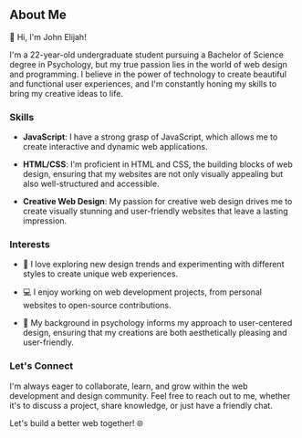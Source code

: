 ## About Me

👋 Hi, I'm John Elijah!

I'm a 22-year-old undergraduate student pursuing a Bachelor of Science degree in Psychology, but my true passion lies in the world of web design and programming. I believe in the power of technology to create beautiful and functional user experiences, and I'm constantly honing my skills to bring my creative ideas to life.

### Skills

- **JavaScript**: I have a strong grasp of JavaScript, which allows me to create interactive and dynamic web applications.

- **HTML/CSS**: I'm proficient in HTML and CSS, the building blocks of web design, ensuring that my websites are not only visually appealing but also well-structured and accessible.

- **Creative Web Design**: My passion for creative web design drives me to create visually stunning and user-friendly websites that leave a lasting impression.

### Interests

- 🎨 I love exploring new design trends and experimenting with different styles to create unique web experiences.

- 💻 I enjoy working on web development projects, from personal websites to open-source contributions.

- 🧠 My background in psychology informs my approach to user-centered design, ensuring that my creations are both aesthetically pleasing and user-friendly.

### Let's Connect

I'm always eager to collaborate, learn, and grow within the web development and design community. Feel free to reach out to me, whether it's to discuss a project, share knowledge, or just have a friendly chat.

Let's build a better web together! 🌐

